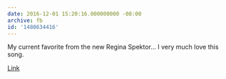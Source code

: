 ```yaml
---
date: 2016-12-01 15:20:16.000000000 -08:00
archive: fb
id: '1480634416'
---
```


My current favorite from the new Regina Spektor... I very much love this song. 

[Link](https://youtu.be/WJa6lTvstKA)

